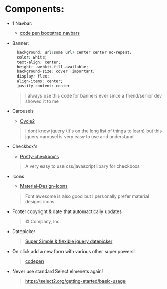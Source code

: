 #  Components:
* 1 Navbar:
  * [code pen bootstrap navbars](https://codepen.io/bootstrapped/pen/KwYGwq)

* Banner:
  ```css
    background: url(some url) center center no-repeat;
    color: white;
    text-align: center;
    height: -webkit-fill-available;
    background-size: cover !important;
    display: flex;
    align-items: center;
    justify-content: center
  ```
  >I always use this code for banners ever since a friend/senior dev showed it to me


* Carousels
  *  [Cycle2](http://jquery.malsup.com/cycle2/) <br>

  >I dont know jquery (It's on the long list of things to learn) but this jquery carousel is very easy to use and understand

* Checkbox's
  *  [Pretty-checkbox's](https://lokesh-coder.github.io/pretty-checkbox/)
  
  >A very easy to use css/javascript libary for checkboxs

* Icons
  * [Material-Design-Icons](https://material.io/tools/icons/?icon=edit_location&style=baseline)
 
  >Font awesome is also good but I personally prefer material designs icons
 
 * Footer copyright & date that automactically updates
   > <p>&copy;<script type="text/javascript">document.write(new Date().getFullYear());</script> Company, Inc.</p>
  
* Datepicker
  > [Super Simple & flexible jquery datepicker](http://www.daterangepicker.com/#examples)

* On click add a new form with various other super powers!
  > [codepen](https://codepen.io/anon/pen/mQjdjY)
  
* Never use standard Select elmenets again! 
  > https://select2.org/getting-started/basic-usage
  
